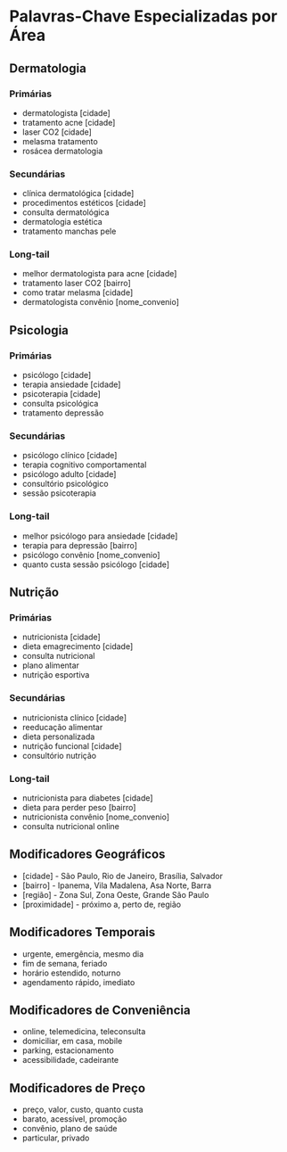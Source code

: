 # Palavras-Chave Especializadas por Área

## Dermatologia
### Primárias
- dermatologista [cidade]
- tratamento acne [cidade]
- laser CO2 [cidade]
- melasma tratamento
- rosácea dermatologia

### Secundárias
- clínica dermatológica [cidade]
- procedimentos estéticos [cidade]
- consulta dermatológica
- dermatologia estética
- tratamento manchas pele

### Long-tail
- melhor dermatologista para acne [cidade]
- tratamento laser CO2 [bairro]
- como tratar melasma [cidade]
- dermatologista convênio [nome_convenio]

## Psicologia
### Primárias
- psicólogo [cidade]
- terapia ansiedade [cidade]
- psicoterapia [cidade]
- consulta psicológica
- tratamento depressão

### Secundárias
- psicólogo clínico [cidade]
- terapia cognitivo comportamental
- psicólogo adulto [cidade]
- consultório psicológico
- sessão psicoterapia

### Long-tail
- melhor psicólogo para ansiedade [cidade]
- terapia para depressão [bairro]
- psicólogo convênio [nome_convenio]
- quanto custa sessão psicólogo [cidade]

## Nutrição
### Primárias
- nutricionista [cidade]
- dieta emagrecimento [cidade]
- consulta nutricional
- plano alimentar
- nutrição esportiva

### Secundárias
- nutricionista clínico [cidade]
- reeducação alimentar
- dieta personalizada
- nutrição funcional [cidade]
- consultório nutrição

### Long-tail
- nutricionista para diabetes [cidade]
- dieta para perder peso [bairro]
- nutricionista convênio [nome_convenio]
- consulta nutricional online

## Modificadores Geográficos
- [cidade] - São Paulo, Rio de Janeiro, Brasília, Salvador
- [bairro] - Ipanema, Vila Madalena, Asa Norte, Barra
- [região] - Zona Sul, Zona Oeste, Grande São Paulo
- [proximidade] - próximo a, perto de, região

## Modificadores Temporais
- urgente, emergência, mesmo dia
- fim de semana, feriado
- horário estendido, noturno
- agendamento rápido, imediato

## Modificadores de Conveniência
- online, telemedicina, teleconsulta
- domiciliar, em casa, mobile
- parking, estacionamento
- acessibilidade, cadeirante

## Modificadores de Preço
- preço, valor, custo, quanto custa
- barato, acessível, promoção
- convênio, plano de saúde
- particular, privado